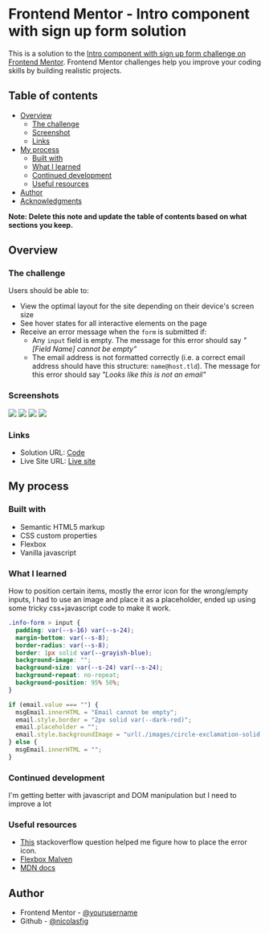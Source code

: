 # Frontend Mentor - Intro component with sign up form solution

This is a solution to the [Intro component with sign up form challenge on Frontend Mentor](https://www.frontendmentor.io/challenges/intro-component-with-signup-form-5cf91bd49edda32581d28fd1). Frontend Mentor challenges help you improve your coding skills by building realistic projects.

## Table of contents

- [Overview](#overview)
  - [The challenge](#the-challenge)
  - [Screenshot](#screenshot)
  - [Links](#links)
- [My process](#my-process)
  - [Built with](#built-with)
  - [What I learned](#what-i-learned)
  - [Continued development](#continued-development)
  - [Useful resources](#useful-resources)
- [Author](#author)
- [Acknowledgments](#acknowledgments)

**Note: Delete this note and update the table of contents based on what sections you keep.**

## Overview

### The challenge

Users should be able to:

- View the optimal layout for the site depending on their device's screen size
- See hover states for all interactive elements on the page
- Receive an error message when the `form` is submitted if:
  - Any `input` field is empty. The message for this error should say _"[Field Name] cannot be empty"_
  - The email address is not formatted correctly (i.e. a correct email address should have this structure: `name@host.tld`). The message for this error should say _"Looks like this is not an email"_

### Screenshots

![](./images/desktop_view.png)
![](./images/desktop_view_error.png)
![](./images/mobile_view.png)
![](./images/mobile_view_error.png)

### Links

- Solution URL: [Code](https://github.com/nicolasfig/intro-component-with-signup-form)
- Live Site URL: [Live site](https://nicolasfig.github.io/intro-component-with-signup-form)

## My process

### Built with

- Semantic HTML5 markup
- CSS custom properties
- Flexbox
- Vanilla javascript

### What I learned

How to position certain items, mostly the error icon for the wrong/empty inputs, I had to use an image and place it as a placeholder, ended up using some tricky css+javascript code to make it work.

```css
.info-form > input {
  padding: var(--s-16) var(--s-24);
  margin-bottom: var(--s-8);
  border-radius: var(--s-8);
  border: 1px solid var(--grayish-blue);
  background-image: "";
  background-size: var(--s-24) var(--s-24);
  background-repeat: no-repeat;
  background-position: 95% 50%;
}
```

```js
if (email.value === "") {
  msgEmail.innerHTML = "Email cannot be empty";
  email.style.border = "2px solid var(--dark-red)";
  email.placeholder = "";
  email.style.backgroundImage = "url(./images/circle-exclamation-solid.svg)";
} else {
  msgEmail.innerHTML = "";
}
```

### Continued development

I'm getting better with javascript and DOM manipulation but I need to improve a lot

### Useful resources

- [This](https://stackoverflow.com/questions/35821279/positioning-an-image-inside-a-text-input-box) stackoverflow question helped me figure how to place the error icon.
- [Flexbox Malven](https://flexbox.malven.co/)
- [MDN docs](https://developer.mozilla.org/en-US/)

## Author

- Frontend Mentor - [@yourusername](https://www.frontendmentor.io/profile/nicolasfig)
- Github - [@nicolasfig](https://github.com/nicolasfig/)
